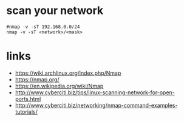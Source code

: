 # scan your network

```
#nmap -v -sT 192.168.0.0/24
nmap -v -sT <network>/<mask>
```

# links

* https://wiki.archlinux.org/index.php/Nmap
* https://nmap.org/
* https://en.wikipedia.org/wiki/Nmap
* http://www.cyberciti.biz/tips/linux-scanning-network-for-open-ports.html
* http://www.cyberciti.biz/networking/nmap-command-examples-tutorials/
